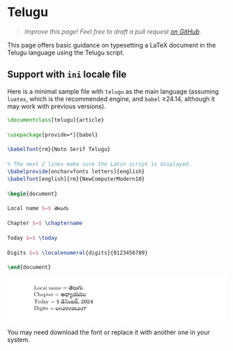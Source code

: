 # Telugu

<blockquote>
  <p><em>Improve this page! Feel free to draft a pull request <a href="https://github.com/latex3/babel/tree/docs/docs">on GitHub</a></em>.</p>
</blockquote>

This page offers basic guidance on typesetting a LaTeX document in the
Telugu language using the Telugu script.

## Support with `ini` locale file

Here is a minimal sample file with `telugu` as the main language
(assuming `luatex`, which is the recommended engine, and `babel` ≥24.14,
although it may work with previous versions).

```tex
\documentclass[telugu]{article}

\usepackage[provide=*]{babel}

\babelfont{rm}{Noto Serif Telugu}

% The next 2 lines make sure the Latin script is displayed.
\babelprovide[onchar=fonts letters]{english}
\babelfont[english]{rm}{NewComputerModern10}

\begin{document}

Local name $=$ తెలుగు

Chapter $=$ \chaptername

Today $=$ \today

Digits $=$ \localenumeral{digits}{0123456789}

\end{document}
```

![](../media/locale-telugu.png)

You may need download the font or replace it with another one in your
system.